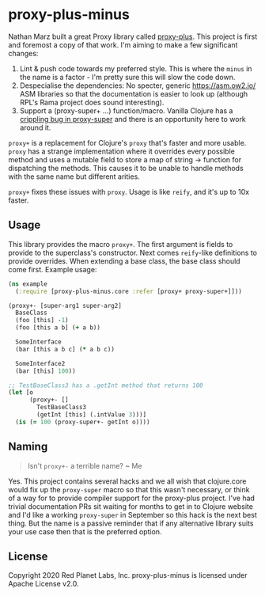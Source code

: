 # proxy-plus-minus

Nathan Marz built a great Proxy library called [proxy-plus](https://github.com/redplanetlabs/proxy-plus). This project is first and foremost a copy of that work. I'm aiming to make a few significant changes:

1. Lint & push code towards my preferred style. This is where the `minus` in the name is a factor - I'm pretty sure this will slow the code down.
2. Despecialise the dependencies: No specter, generic https://asm.ow2.io/ ASM libraries so that the documentation is easier to look up (although RPL's Rama project does sound interesting).
3. Support a (proxy-super+ ...) function/macro. Vanilla Clojure has a [crippling bug in proxy-super](https://clojure.atlassian.net/browse/CLJ-2201) and there is an opportunity here to work around it.

`proxy+` is a replacement for Clojure's `proxy` that's faster and more usable. `proxy` has a strange implementation where it overrides every possible method and uses a mutable field to store a map of string -> function for dispatching the methods. This causes it to be unable to handle methods with the same name but different arities.

`proxy+` fixes these issues with `proxy`. Usage is like `reify`, and it's up to 10x faster.

## Usage

This library provides the macro `proxy+`. The first argument is fields to provide to the superclass's constructor. Next comes `reify`-like definitions to provide overrides.  When extending a base class, the base class should come first. Example usage:

```clj
(ns example
  (:require [proxy-plus-minus.core :refer [proxy+ proxy-super+]]))

(proxy+- [super-arg1 super-arg2]
  BaseClass
  (foo [this] -1)
  (foo [this a b] (+ a b))

  SomeInterface
  (bar [this a b c] (* a b c))

  SomeInterface2
  (bar [this] 100))

;; TestBaseClass3 has a .getInt method that returns 100
(let [o
      (proxy+- []
        TestBaseClass3
        (getInt [this] (.intValue 3)))]
  (is (= 100 (proxy-super+- getInt o))))
```

## Naming

> Isn't `proxy+-` a terrible name?
> ~ Me

Yes. This project contains several hacks and we all wish that clojure.core would fix up the `proxy-super` macro so that this wasn't necessary, or think of a way for to provide compiler support for the proxy-plus project. I've had trivial documentation PRs sit waiting for months to get in to Clojure website and I'd like a working `proxy-super` in September so this hack is the next best thing. But the name is a passive reminder that if any alternative library suits your use case then that is the preferred option.

## License

Copyright 2020 Red Planet Labs, Inc. proxy-plus-minus is licensed under Apache License v2.0.
